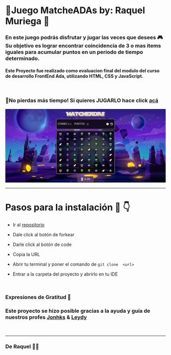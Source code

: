 # 🤖Juego MatcheADAs by: Raquel Muriega 🤖

### En este juego podrás disfrutar y jugar las veces que desees 🎮 Su  objetivo es lograr encontrar coincidencia de 3 o mas items iguales para acumular puntos en un periodo de tiempo determinado. 

#### Este Proyecto fue realizado como evaluacion final del modulo del curso de desarrollo FrontEnd Ada, utilizando HTML, CSS y JavaScript.
<br>


### 📌No pierdas más tiempo! Si quieres JUGARLO hace click [acá](https://reymga.github.io/Proyecto-matcheADAs/)
![imagen](./img/gameImage.png)
<br>

***

# Pasos para la instalación 👀 👇


 - Ir al [repositorio](https://github.com/ReyMga/Proyecto-matcheADAs)


 - Dale click al botón de forkear 


 - Darle click al botón de code

 - Copia la URL

 - Abrir tu terminal y poner el comando de 
 ``` git clone  <url> ```

 - Entrar a la carpeta del proyecto y abrirlo en tu IDE
<br>

### Expresiones de Gratitud 🎁

### Este proyecto se hizo posible gracias a la  ayuda y  guía de nuestros profes [Jonhks](https://github.com/Jonhks) & [Leydy](https://github.com/leydyk93/)

<br>

***

### De Raquel 🖤🧡